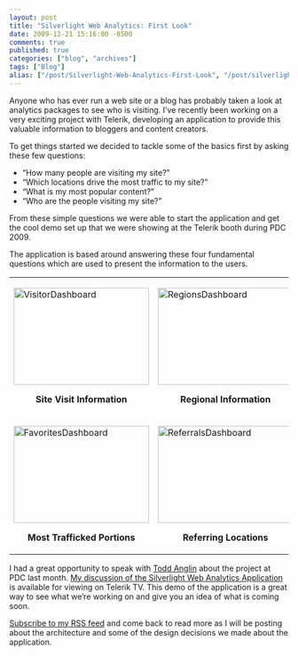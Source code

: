 ```yaml
---
layout: post
title: "Silverlight Web Analytics: First Look"
date: 2009-12-21 15:16:00 -0500
comments: true
published: true
categories: ["blog", "archives"]
tags: ["Blog"]
alias: ["/post/Silverlight-Web-Analytics-First-Look", "/post/silverlight-web-analytics-first-look"]
---
```

<!-- more -->

<p>Anyone who has ever run a web site or a blog has probably taken a look at analytics packages to see who is visiting. I&rsquo;ve recently been working on a very exciting project with Telerik, developing an application to provide this valuable information to bloggers and content creators.</p>
<p>To get things started we decided to tackle some of the basics first by asking these few questions:</p>
<ul>
<li>&ldquo;How many people are visiting my site?&rdquo;</li>
<li>&ldquo;Which locations drive the most traffic to my site?&rdquo;</li>
<li>&ldquo;What is my most popular content?&rdquo;</li>
<li>&ldquo;Who are the people visiting my site?&rdquo;</li>
</ul>
<p>From these simple questions we were able to start the application and get the cool demo set up that we were showing at the Telerik booth during PDC 2009.</p>
<p>The application is based around answering these four fundamental questions which are used to present the information to the users.</p>
<table border="0" cellspacing="0" cellpadding="0">
<tbody>
<tr>
<td width="319" valign="top">
<p><a href="http://brendan.enrick.com/files/media/image/WindowsLiveWriter/SilverlightWebAnalyticsFirstLook_D6BD/VisitorDashboard_2.jpg"><img style="border: 0px none ; display: block; float: none; margin-left: auto; margin-right: auto;" title="VisitorDashboard" src="http://brendan.enrick.com/files/media/image/WindowsLiveWriter/SilverlightWebAnalyticsFirstLook_D6BD/VisitorDashboard_thumb.jpg" border="0" alt="VisitorDashboard" width="244" height="175" /></a></p>
<p align="center"><strong>Site Visit Information</strong></p>
</td>
<td width="319" valign="top">
<p><a href="http://brendan.enrick.com/files/media/image/WindowsLiveWriter/SilverlightWebAnalyticsFirstLook_D6BD/RegionsDashboard_2.jpg"><img style="border: 0px none ; display: block; float: none; margin-left: auto; margin-right: auto;" title="RegionsDashboard" src="http://brendan.enrick.com/files/media/image/WindowsLiveWriter/SilverlightWebAnalyticsFirstLook_D6BD/RegionsDashboard_thumb.jpg" border="0" alt="RegionsDashboard" width="244" height="175" /></a></p>
<p align="center"><strong>Regional Information</strong></p>
</td>
</tr>
<tr>
<td width="319" valign="top">
<p><a href="http://brendan.enrick.com/files/media/image/WindowsLiveWriter/SilverlightWebAnalyticsFirstLook_D6BD/FavoritesDashboard_2.jpg"><img style="border: 0px none ; display: block; float: none; margin-left: auto; margin-right: auto;" title="FavoritesDashboard" src="http://brendan.enrick.com/files/media/image/WindowsLiveWriter/SilverlightWebAnalyticsFirstLook_D6BD/FavoritesDashboard_thumb.jpg" border="0" alt="FavoritesDashboard" width="244" height="175" /></a></p>
<p align="center"><strong>Most Trafficked Portions</strong></p>
</td>
<td width="319" valign="top">
<p><a href="http://brendan.enrick.com/files/media/image/WindowsLiveWriter/SilverlightWebAnalyticsFirstLook_D6BD/ReferralsDashboard_2.jpg"><img style="border: 0px none ; display: block; float: none; margin-left: auto; margin-right: auto;" title="ReferralsDashboard" src="http://brendan.enrick.com/files/media/image/WindowsLiveWriter/SilverlightWebAnalyticsFirstLook_D6BD/ReferralsDashboard_thumb.jpg" border="0" alt="ReferralsDashboard" width="244" height="175" /></a></p>
<p align="center"><strong>Referring Locations</strong></p>
</td>
</tr>
</tbody>
</table>
<p>I had a great opportunity to speak with <a href="http://weblogs.asp.net/toddanglin/default.aspx">Todd Anglin</a> about the project at PDC last month. <a href="http://tv.telerik.com/silverlight/video/pdc-silverlight-web-analytics-demo">My discussion of the Silverlight Web Analytics Application</a> is available for viewing on Telerik TV. This demo of the application is a great way to see what we&rsquo;re working on and give you an idea of what is coming soon.</p>
<p><a href="http://feeds.feedburner.com/BrendanEnrick">Subscribe to my RSS feed</a> and come back to read more as I will be posting about the architecture and some of the design decisions we made about the application.</p>
